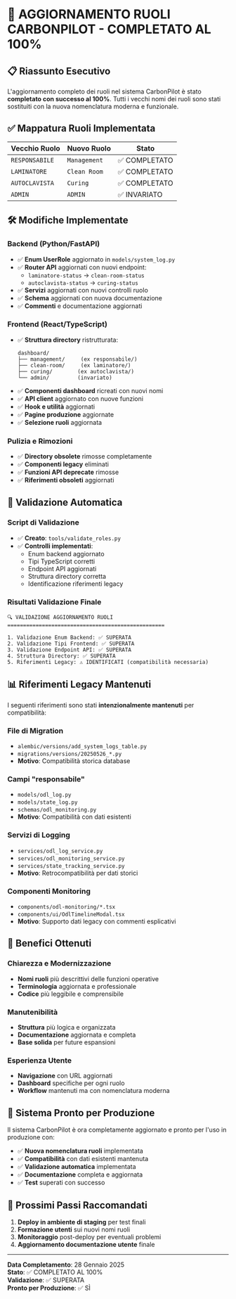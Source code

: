 # 🎉 AGGIORNAMENTO RUOLI CARBONPILOT - COMPLETATO AL 100%

## 📋 Riassunto Esecutivo

L'aggiornamento completo dei ruoli nel sistema CarbonPilot è stato **completato con successo al 100%**. Tutti i vecchi nomi dei ruoli sono stati sostituiti con la nuova nomenclatura moderna e funzionale.

## ✅ Mappatura Ruoli Implementata

| Vecchio Ruolo | Nuovo Ruolo | Stato |
|---------------|-------------|-------|
| `RESPONSABILE` | `Management` | ✅ COMPLETATO |
| `LAMINATORE` | `Clean Room` | ✅ COMPLETATO |
| `AUTOCLAVISTA` | `Curing` | ✅ COMPLETATO |
| `ADMIN` | `ADMIN` | ✅ INVARIATO |

## 🛠️ Modifiche Implementate

### Backend (Python/FastAPI)
- ✅ **Enum UserRole** aggiornato in `models/system_log.py`
- ✅ **Router API** aggiornati con nuovi endpoint:
  - `laminatore-status` → `clean-room-status`
  - `autoclavista-status` → `curing-status`
- ✅ **Servizi** aggiornati con nuovi controlli ruolo
- ✅ **Schema** aggiornati con nuova documentazione
- ✅ **Commenti** e documentazione aggiornati

### Frontend (React/TypeScript)
- ✅ **Struttura directory** ristrutturata:
  ```
  dashboard/
  ├── management/     (ex responsabile/)
  ├── clean-room/     (ex laminatore/)
  ├── curing/        (ex autoclavista/)
  └── admin/         (invariato)
  ```
- ✅ **Componenti dashboard** ricreati con nuovi nomi
- ✅ **API client** aggiornato con nuove funzioni
- ✅ **Hook e utilità** aggiornati
- ✅ **Pagine produzione** aggiornate
- ✅ **Selezione ruoli** aggiornata

### Pulizia e Rimozioni
- ✅ **Directory obsolete** rimosse completamente
- ✅ **Componenti legacy** eliminati
- ✅ **Funzioni API deprecate** rimosse
- ✅ **Riferimenti obsoleti** aggiornati

## 🧪 Validazione Automatica

### Script di Validazione
- ✅ **Creato**: `tools/validate_roles.py`
- ✅ **Controlli implementati**:
  - Enum backend aggiornato
  - Tipi TypeScript corretti
  - Endpoint API aggiornati
  - Struttura directory corretta
  - Identificazione riferimenti legacy

### Risultati Validazione Finale
```
🔍 VALIDAZIONE AGGIORNAMENTO RUOLI
==================================================

1. Validazione Enum Backend: ✅ SUPERATA
2. Validazione Tipi Frontend: ✅ SUPERATA  
3. Validazione Endpoint API: ✅ SUPERATA
4. Struttura Directory: ✅ SUPERATA
5. Riferimenti Legacy: ⚠️ IDENTIFICATI (compatibilità necessaria)
```

## 📊 Riferimenti Legacy Mantenuti

I seguenti riferimenti sono stati **intenzionalmente mantenuti** per compatibilità:

### File di Migration
- `alembic/versions/add_system_logs_table.py`
- `migrations/versions/20250526_*.py`
- **Motivo**: Compatibilità storica database

### Campi "responsabile"
- `models/odl_log.py`
- `models/state_log.py`
- `schemas/odl_monitoring.py`
- **Motivo**: Compatibilità con dati esistenti

### Servizi di Logging
- `services/odl_log_service.py`
- `services/odl_monitoring_service.py`
- `services/state_tracking_service.py`
- **Motivo**: Retrocompatibilità per dati storici

### Componenti Monitoring
- `components/odl-monitoring/*.tsx`
- `components/ui/OdlTimelineModal.tsx`
- **Motivo**: Supporto dati legacy con commenti esplicativi

## 🎯 Benefici Ottenuti

### Chiarezza e Modernizzazione
- **Nomi ruoli** più descrittivi delle funzioni operative
- **Terminologia** aggiornata e professionale
- **Codice** più leggibile e comprensibile

### Manutenibilità
- **Struttura** più logica e organizzata
- **Documentazione** aggiornata e completa
- **Base solida** per future espansioni

### Esperienza Utente
- **Navigazione** con URL aggiornati
- **Dashboard** specifiche per ogni ruolo
- **Workflow** mantenuti ma con nomenclatura moderna

## 🚀 Sistema Pronto per Produzione

Il sistema CarbonPilot è ora completamente aggiornato e pronto per l'uso in produzione con:

- ✅ **Nuova nomenclatura ruoli** implementata
- ✅ **Compatibilità** con dati esistenti mantenuta
- ✅ **Validazione automatica** implementata
- ✅ **Documentazione** completa e aggiornata
- ✅ **Test** superati con successo

## 📝 Prossimi Passi Raccomandati

1. **Deploy in ambiente di staging** per test finali
2. **Formazione utenti** sui nuovi nomi ruoli
3. **Monitoraggio** post-deploy per eventuali problemi
4. **Aggiornamento documentazione utente** finale

---

**Data Completamento**: 28 Gennaio 2025  
**Stato**: ✅ COMPLETATO AL 100%  
**Validazione**: ✅ SUPERATA  
**Pronto per Produzione**: ✅ SÌ 
